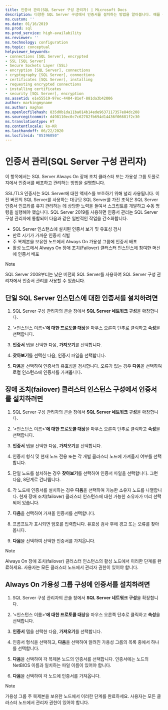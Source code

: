```yaml
---
title: 인증서 관리(SQL Server 구성 관리자) | Microsoft Docs
description: 다양한 SQL Server 구성에서 인증서를 설치하는 방법을 알아봅니다. 예를 들면 단일 인스턴스, 장애 조치(failover) 클러스터, Always On 가용성 그룹입니다.
ms.custom: ''
ms.date: 01/16/2019
ms.prod: sql
ms.prod_service: high-availability
ms.reviewer: ''
ms.technology: configuration
ms.topic: conceptual
helpviewer_keywords:
- connections [SQL Server], encrypted
- SSL [SQL Server]
- Secure Sockets Layer (SSL)
- encryption [SQL Server], connections
- cryptography [SQL Server], connections
- certificates [SQL Server], installing
- requesting encrypted connections
- installing certificates
- security [SQL Server], encryption
ms.assetid: e1e55519-97ec-4404-81ef-881da3b42006
author: markingmyname
ms.author: maghan
ms.openlocfilehash: 835d0b1da11ba014b14ede9637117357e84dc208
ms.sourcegitcommit: d498110ec0c7c62782fb694d14436f06681f2c30
ms.translationtype: HT
ms.contentlocale: ko-KR
ms.lasthandoff: 06/22/2020
ms.locfileid: "85196050"
---
```

# <a name="certificate-management-sql-server-configuration-manager"></a>인증서 관리(SQL Server 구성 관리자)

이 항목에서는 SQL Server Always On 장애 조치 클러스터 또는 가용성 그룹 토폴로지에서 인증서를 배포하고 관리하는 방법을 설명합니다.

SSL/TLS 인증서는 SQL Server에 대한 액세스를 보호하기 위해 널리 사용됩니다. 이전 버전의 SQL Server를 사용하는 대규모 SQL Server를 가진 조직은 SQL Server 인증서 인프라를 유지 관리하는 데 상당한 노력을 들여서 스크립트를 개발하고 수동 명령을 실행해야 했습니다. SQL Server 2019를 사용하면 인증서 관리는 SQL Server 구성 관리자에 통합되어 다음과 같은 일반적인 작업을 간소화합니다. 

* SQL Server 인스턴스에 설치된 인증서 보기 및 유효성 검사 
* 만료 시기가 가까운 인증서 식별 
* 주 복제본을 보유한 노드에서 Always On 가용성 그룹에 인증서 배포 
* 활성 노드에서 Always On 장애 조치(Failover) 클러스터 인스턴스에 참여한 머신에 인증서 배포

> [!NOTE]
> SQL Server 2008부터는 낮은 버전의 SQL Server를 사용하여 SQL Server 구성 관리자에서 인증서 관리를 사용할 수 있습니다.

##  <a name="to-install-a-certificate-for-a-single-sql-server-instance"></a><a name="provision-single-server-cert"></a> 단일 SQL Server 인스턴스에 대한 인증서를 설치하려면  
  
1. SQL Server 구성 관리자의 콘솔 창에서 **SQL Server 네트워크 구성**을 확장합니다.  
  
2. ‘&lt;인스턴스 이름&gt;’**에 대한 프로토콜 대상**을 마우스 오른쪽 단추로 클릭하고 **속성**을 선택합니다.  
  
3. **인증서** 탭을 선택한 다음, **가져오기**를 선택합니다.  
  
4. **찾아보기**를 선택한 다음, 인증서 파일을 선택합니다.  
  
5. **다음**을 선택하여 인증서의 유효성을 검사합니다. 오류가 없는 경우 **다음**을 선택하여 로컬 인스턴스에 인증서를 가져옵니다.  
  
 
##  <a name="to-install-a-certificate-in-a-failover-cluster-instance-configuration"></a><a name="provision-failover-cluster-cert"></a> 장애 조치(failover) 클러스터 인스턴스 구성에서 인증서를 설치하려면  
  
1. SQL Server 구성 관리자의 콘솔 창에서 **SQL Server 네트워크 구성**을 확장합니다.
  
2. ‘&lt;인스턴스 이름&gt;’**에 대한 프로토콜 대상**을 마우스 오른쪽 단추로 클릭하고 **속성**을 선택합니다. 

3. **인증서** 탭을 선택한 다음, **가져오기**를 선택합니다.

4. 인증서 형식 및 현재 노드 전용 또는 각 개별 클러스터 노드에 가져올지 여부를 선택합니다.

5. 단일 노드를 설치하는 경우 **찾아보기**를 선택하여 인증서 파일을 선택합니다. 그런 다음, 8단계로 건너뜁니다.

6. 각 노드에 인증서를 설치하는 경우 **다음**을 선택하여 가능한 소유자 노드를 나열합니다. 현재 장애 조치(failover) 클러스터 인스턴스에 대한 가능한 소유자가 미리 선택되어 있습니다.

7. **다음**을 선택하여 가져올 인증서를 선택합니다.

8. 프롬프트가 표시되면 암호를 입력합니다. 유효성 검사 후에 경고 또는 오류를 찾아봅니다.

9. **다음**을 선택하여 선택한 인증서를 가져옵니다.

> [!NOTE]
> Always On 장애 조치(failover) 클러스터 인스턴스의 활성 노드에서 이러한 단계를 완료하세요. 사용자는 모든 클러스터 노드에서 관리자 권한이 있어야 합니다.

##  <a name="to-install-a-certificate-in-an-always-on-availability-group-configuration"></a><a name="provision-availability-group-cert"></a>Always On 가용성 그룹 구성에 인증서를 설치하려면  
  
1. SQL Server 구성 관리자의 콘솔 창에서 **SQL Server 네트워크 구성**을 확장합니다.
  
2. ‘&lt;인스턴스 이름&gt;’**에 대한 프로토콜 대상**을 마우스 오른쪽 단추로 클릭하고 **속성**을 선택합니다.  
  
3. **인증서** 탭을 선택한 다음, **가져오기**를 선택합니다.  
  
4. 인증서 형식을 선택하고, **다음**을 선택하여 알려진 가용성 그룹의 목록 중에서 하나를 선택합니다.  

5. **다음**을 선택하여 각 복제본 노드의 인증서를 선택합니다. 인증서에는 노드의 NetBIOS 이름과 일치하는 파일 이름이 있어야 합니다.

6. **다음**을 선택하여 각 노드에 인증서를 가져옵니다.


> [!NOTE]
> 가용성 그룹 주 복제본을 보유한 노드에서 이러한 단계를 완료하세요. 사용자는 모든 클러스터 노드에서 관리자 권한이 있어야 합니다.


